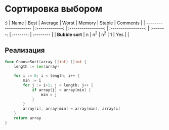 # Сортировка выбором

:)
| Name                  | Best            | Average             | Worst               | Memory    | Stable    | Comments  |
| --------------------- | :-------------: | :-----------------: | :-----------------: | :-------: | :-------: | :-------- |
| **Bubble sort**       | n               | n<sup>2</sup>       | n<sup>2</sup>       | 1         | Yes       |           |

## Реализация

```go
func ChooseSort(array []int) []int {
    length := len(array)

    for i := 0; i < length; i++ {
        min := i
        for j := i+1; j < length; j++ {
            if array[j] < array[min] {
                min = j
            }
        }
        array[i], array[min] = array[min], array[i]
    }
    return array
}
```